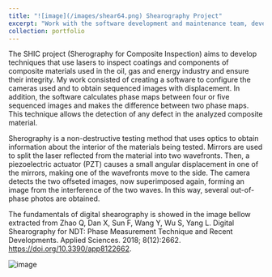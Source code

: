 ```yaml
---
title: "![image](/images/shear64.png) Shearography Project"
excerpt: "Work with the software development and maintenance team, development of a program to ensure the maintenance of oil and gas pipelines using the C# language in Visual Studio."
collection: portfolio
---
```


The SHIC project (Sherography for Composite Inspection) aims to develop techniques that use lasers to inspect coatings and components of composite materials used in the oil, gas and energy industry and ensure their integrity. My work consisted of creating a software to configure the cameras used and to obtain sequenced images with displacement. In addition, the software calculates phase maps between four or five sequenced images and makes the difference between two phase maps. This technique allows the detection of any defect in the analyzed composite material.

Sherography is a non-destructive testing method that uses optics to obtain information about the interior of the materials being tested. Mirrors are used to split the laser reflected from the material into two wavefronts. Then, a piezoelectric actuator (PZT) causes a small angular displacement in one of the mirrors, making one of the wavefronts move to the side. The camera detects the two offseted images, now superimposed again, forming an image from the interference of the two waves. In this way, several out-of-phase photos are obtained.

The fundamentals of digital shearography is showed in the image bellow extracted from Zhao Q, Dan X, Sun F, Wang Y, Wu S, Yang L. Digital Shearography for NDT: Phase Measurement Technique and Recent Developments. Applied Sciences. 2018; 8(12):2662. https://doi.org/10.3390/app8122662.

![image](https://github.com/laurabrzmeyer/laurabrzmeyer.github.io/assets/23100739/5e49270d-1f62-4136-bb45-9d54e211540c)
